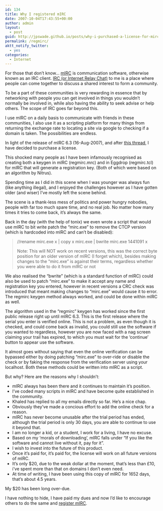 ```yaml
---
id: 134
title: Why I registered mIRC
date: 2007-10-04T17:43:55+00:00
author: admin
layout:
  - post
guid: http://jpswade.github.io/posts/why-i-purchased-a-license-for-mirc
permalink: /regmirc/
aktt_notify_twitter:
  - yes
categories:
  - Internet
---
```

<p class="lead">
  For those that don&#8217;t know&#8230; <a href="http://www.mirc.co.uk/">mIRC</a> is communication software, otherwise known as an IRC client. <a href="http://en.wikipedia.org/wiki/IRC">IRC (or Internet Relay Chat)</a> to me is a place where people can come together to discuss a shared interest to form a community.
</p>

To be a part of these communities is very rewarding in essence that by networking with people you can get involved in things you wouldn&#8217;t normally be involved in, while also having the ability to seek advise or help others. The scope of IRC goes far beyond this.

I use mIRC on a daily basis to communicate with friends in these communities, I also use it as a scripting platform for many things from returning the exchange rate to locating a site via google to checking if a domain is taken. The possibilities are endless.

<!--more-->

In light of the release of mIRC 6.3 (16-Aug-2007), and after [this thread](http://forum.efnet.org/mirc-6-1-released%C7%83-t112.html), I have decided to purchase a license.

This shocked many people as I have been infamously recognised as creating both a keygen in mIRC (regmirc.mrc) and in Eggdrop (regmirc.tcl) for mIRC that will generate a registration key. (Both of which were based on an algorithm by Nitrus).

Spending time as I did in this scene when I was younger was always fun (like anything illegal), and I enjoyed the challenges however as I have gotten older (and wiser) I&#8217;ve mostly left the scene behind.

The scene is a thank-less mess of politics and power hungry nobodies, people with far too much spare time, and no real job. No matter how many times it tries to come back, it&#8217;s always the same.

Back in the day (with the help of tonix) we even wrote a script that would use mIRC to bit write patch the &#8220;mirc.exe&#8221; to remove the CTCP version (which is hardcoded into mIRC and can&#8217;t be disabled):

> //rename mirc.exe x | copy x mirc.exe | bwrite mirc.exe 1441091 x
> 
> Note: This will NOT work on recent versions, this was the correct byte position for an older version of mIRC (I forget which), besides making changes to the &#8220;mirc.exe&#8221; is against their terms, regardless whether you were able to do it from mIRC or not

We also realised the &#8220;bwrite&#8221; (which is a standard function of mIRC) could also be used to patch &#8220;mirc.exe&#8221; to make it accept any name and registration key you entered, however in recent versions a CRC check was introduced that meant making changes to &#8220;mirc.exe&#8221; would cause it to error. The regmirc keygen method always worked, and could be done within mIRC as well.

The algorithm used in the &#8220;regmirc&#8221; keygen has worked since the first public release right up until mIRC 6.3. This is the first release where the serial you enter is verified online. This is not a problem, as even though it is checked, and could come back as invalid, you could still use the software if you wanted to regardless, however you are now faced with a nag screen claiming your trail has expired, to which you must wait for the &#8216;continue&#8217; button to appear use the software.

It almost goes without saying that even the online verification can be bypassed either by doing patching &#8220;mirc.exe&#8221; to over-ride or disable the check or by faking the response from the verification server using your localhost. Both these methods could be written into mIRC as a script.

But why? Here are the reasons why I shouldn&#8217;t:

  * mIRC always has been there and it continues to maintain it&#8217;s position.
  * I&#8217;ve coded many scripts in mIRC and have become quite established in the community.
  * Khaled has replied to all my emails directly so far. He&#8217;s a nice chap.
  * Obviously they&#8217;ve made a concious effort to add the online check for a reason.
  * mIRC has never become unusable after the trial period has ended, although the trial period is only 30 days, you are able to continue to use it beyond that.
  * I am no longer a kid, or a student, I work for a living, I have no excuse.
  * Based on my &#8216;morals of downloading&#8217;, mIRC falls under &#8220;If you like the software and cannot live without it, pay for it&#8221;.
  * I wish to invest into the future of this product.
  * Once it&#8217;s paid for, it&#8217;s paid for, the license will work on all future versions of mIRC.
  * It&#8217;s only $20, due to the weak dollar at the moment, that&#8217;s less than £10, i&#8217;ve spent more than that on domains I don&#8217;t even need.
  * At time of writing, I have been using this copy of mIRC for 1652 days, that’s about 4.5 years.

My $20 has been long over-due.

I have nothing to hide, I have paid my dues and now I&#8217;d like to encourage others to do the same and [register mIRC](http://www.mirc.co.uk/register.html).